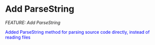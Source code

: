 # Add ParseString
_FEATURE: Add ParseString_

<span style="color:blue">Added ParseString method for parsing source code directly, instead of reading files</span>
